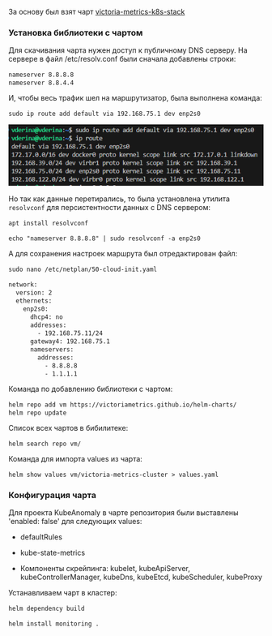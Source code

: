 За основу был взят чарт [victoria-metrics-k8s-stack](https://github.com/VictoriaMetrics/helm-charts/tree/master/charts/victoria-metrics-k8s-stack)

### Установка библиотеки с чартом

Для скачивания чарта нужен доступ к публичному DNS серверу. На сервере в файл /etc/resolv.conf были сначала добавлены строки:

```
nameserver 8.8.8.8
nameserver 8.8.4.4
```

И, чтобы весь трафик шел на маршрутизатор, была выполнена команда:

```
sudo ip route add default via 192.168.75.1 dev enp2s0
```

![alt text](image-2.png)

Но так как данные перетирались, то была установлена утилита `resolvconf` для персистентности данных с DNS сервером:

```
apt install resolvconf
```

```
echo "nameserver 8.8.8.8" | sudo resolvconf -a enp2s0
```

А для сохранения настроек маршрута был отредактирован файл:

```
sudo nano /etc/netplan/50-cloud-init.yaml
```

```
network:
  version: 2
  ethernets:
    enp2s0:
      dhcp4: no
      addresses:
        - 192.168.75.11/24
      gateway4: 192.168.75.1
      nameservers:
        addresses:
          - 8.8.8.8
          - 1.1.1.1
```

Команда по добавлению библиотеки с чартом:

```
helm repo add vm https://victoriametrics.github.io/helm-charts/
helm repo update
```

Список всех чартов в бибилитеке:

```
helm search repo vm/
```

Команда для импорта values из чарта:

```
helm show values vm/victoria-metrics-cluster > values.yaml
```

### Конфигурация чарта

Для проекта KubeAnomaly в чарте репозитория были выставлены 'enabled: false' для следующих values:

- defaultRules

- kube-state-metrics

- Компоненты скрейпинга: kubelet, kubeApiServer, kubeControllerManager, kubeDns, kubeEtcd, kubeScheduler, kubeProxy

Устанавливаем чарт в кластер:

```
helm dependency build
```

```
helm install monitoring .
```


